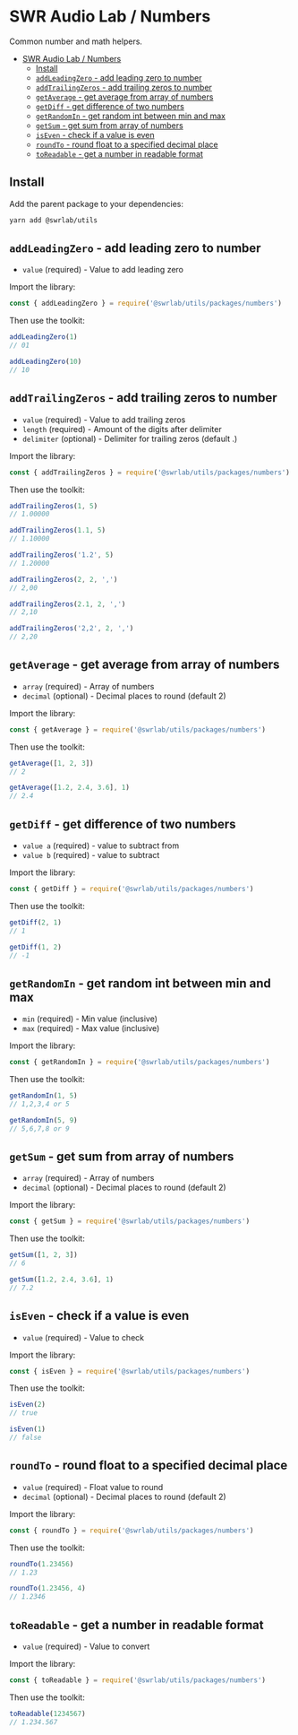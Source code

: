 # SWR Audio Lab / Numbers

Common number and math helpers.

- [SWR Audio Lab / Numbers](#swr-audio-lab--numbers)
  - [Install](#install)
  - [`addLeadingZero` - add leading zero to number](#addleadingzero---add-leading-zero-to-number)
  - [`addTrailingZeros` - add trailing zeros to number](#addtrailingzeros---add-trailing-zeros-to-number)
  - [`getAverage` - get average from array of numbers](#getaverage---get-average-from-array-of-numbers)
  - [`getDiff` - get difference of two numbers](#getdiff---get-difference-of-two-numbers)
  - [`getRandomIn` - get random int between min and max](#getrandomin---get-random-int-between-min-and-max)
  - [`getSum` - get sum from array of numbers](#getsum---get-sum-from-array-of-numbers)
  - [`isEven` - check if a value is even](#iseven---check-if-a-value-is-even)
  - [`roundTo` - round float to a specified decimal place](#roundto---round-float-to-a-specified-decimal-place)
  - [`toReadable` - get a number in readable format](#toreadable---get-a-number-in-readable-format)

## Install

Add the parent package to your dependencies:

```sh
yarn add @swrlab/utils
```

## `addLeadingZero` - add leading zero to number

- `value` (required) - Value to add leading zero

Import the library:

```js
const { addLeadingZero } = require('@swrlab/utils/packages/numbers')
```

Then use the toolkit:

```js
addLeadingZero(1)
// 01

addLeadingZero(10)
// 10
```

## `addTrailingZeros` - add trailing zeros to number

- `value` (required) - Value to add trailing zeros
- `length` (required) - Amount of the digits after delimiter
- `delimiter` (optional) - Delimiter for trailing zeros (default .)

Import the library:

```js
const { addTrailingZeros } = require('@swrlab/utils/packages/numbers')
```

Then use the toolkit:

```js
addTrailingZeros(1, 5)
// 1.00000

addTrailingZeros(1.1, 5)
// 1.10000

addTrailingZeros('1.2', 5)
// 1.20000

addTrailingZeros(2, 2, ',')
// 2,00

addTrailingZeros(2.1, 2, ',')
// 2,10

addTrailingZeros('2,2', 2, ',')
// 2,20
```

## `getAverage` - get average from array of numbers

- `array` (required) - Array of numbers
- `decimal` (optional) - Decimal places to round (default 2)

Import the library:

```js
const { getAverage } = require('@swrlab/utils/packages/numbers')
```

Then use the toolkit:

```js
getAverage([1, 2, 3])
// 2

getAverage([1.2, 2.4, 3.6], 1)
// 2.4
```

## `getDiff` - get difference of two numbers

- `value a` (required) - value to subtract from
- `value b` (required) - value to subtract

Import the library:

```js
const { getDiff } = require('@swrlab/utils/packages/numbers')
```

Then use the toolkit:

```js
getDiff(2, 1)
// 1

getDiff(1, 2)
// -1
```

## `getRandomIn` - get random int between min and max

- `min` (required) - Min value (inclusive)
- `max` (required) - Max value (inclusive)

Import the library:

```js
const { getRandomIn } = require('@swrlab/utils/packages/numbers')
```

Then use the toolkit:

```js
getRandomIn(1, 5)
// 1,2,3,4 or 5

getRandomIn(5, 9)
// 5,6,7,8 or 9
```

## `getSum` - get sum from array of numbers

- `array` (required) - Array of numbers
- `decimal` (optional) - Decimal places to round (default 2)

Import the library:

```js
const { getSum } = require('@swrlab/utils/packages/numbers')
```

Then use the toolkit:

```js
getSum([1, 2, 3])
// 6

getSum([1.2, 2.4, 3.6], 1)
// 7.2
```

## `isEven` - check if a value is even

- `value` (required) - Value to check

Import the library:

```js
const { isEven } = require('@swrlab/utils/packages/numbers')
```

Then use the toolkit:

```js
isEven(2)
// true

isEven(1)
// false
```

## `roundTo` - round float to a specified decimal place

- `value` (required) - Float value to round
- `decimal` (optional) - Decimal places to round (default 2)

Import the library:

```js
const { roundTo } = require('@swrlab/utils/packages/numbers')
```

Then use the toolkit:

```js
roundTo(1.23456)
// 1.23

roundTo(1.23456, 4)
// 1.2346
```

## `toReadable` - get a number in readable format

- `value` (required) - Value to convert

Import the library:

```js
const { toReadable } = require('@swrlab/utils/packages/numbers')
```

Then use the toolkit:

```js
toReadable(1234567)
// 1.234.567
```
